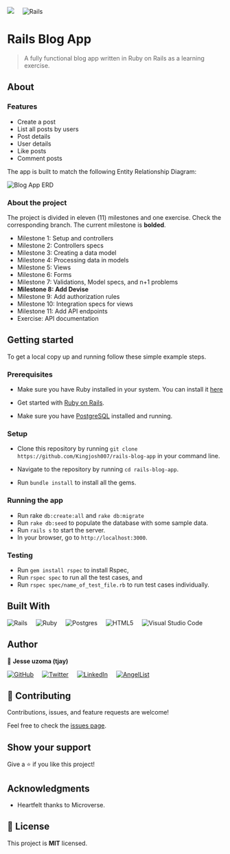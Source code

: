 ![](https://img.shields.io/badge/Microverse-blueviolet)  &nbsp; &nbsp;  ![Rails](https://img.shields.io/badge/rails-%23CC0000.svg?style=for-the-badge&logo=ruby-on-rails&logoColor=white)

# Rails Blog App

> A fully functional blog app written in Ruby on Rails as a learning exercise.

## About 

### Features

- Create a post
- List all posts by users
- Post details
- User details
- Like posts
- Comment posts

The app is built to match the following Entity Relationship Diagram:

![Blog App ERD](images/blog_app_erd.png)


### About the project

The project is divided in eleven (11) milestones and one exercise. Check the corresponding branch. The current milestone is **bolded**.

- Milestone 1: Setup and controllers
- Milestone 2: Controllers specs
- Milestone 3: Creating a data model
- Milestone 4: Processing data in models
- Milestone 5: Views
- Milestone 6: Forms
- Milestone 7: Validations, Model specs, and n+1 problems
- **Milestone 8: Add Devise**
- Milestone 9: Add authorization rules
- Milestone 10: Integration specs for views
- Milestone 11: Add API endpoints
- Exercise: API documentation


## Getting started

To get a local copy up and running follow these simple example steps.

### Prerequisites

  * Make sure you have Ruby installed in your system. You can install it [here](https://www.ruby-lang.org/en/documentation/installation/)

  * Get started with [Ruby on Rails](https://guides.rubyonrails.org/getting_started.html).

  * Make sure you have [PostgreSQL](https://www.postgresql.org/) installed and running.

### Setup

  * Clone this repository by running `git clone https://github.com/Kingjosh007/rails-blog-app` in your command line.

  * Navigate to the repository by running `cd rails-blog-app`.

  * Run `bundle install` to install all the gems.

### Running the app

  *  Run rake `db:create:all` and `rake db:migrate`
  *  Run `rake db:seed` to populate the database with some sample data.
  *  Run `rails s` to start the server.
  *  In your browser, go to `http://localhost:3000`.

### Testing

  * Run `gem install rspec` to install Rspec,
  * Run `rspec spec` to run all the test cases, and
  * Run `rspec spec/name_of_test_file.rb` to run test cases individually.


## Built With

![Rails](https://img.shields.io/badge/rails-%23CC0000.svg?style=for-the-badge&logo=ruby-on-rails&logoColor=white) &nbsp; &nbsp; ![Ruby](https://img.shields.io/badge/ruby-%23CC342D.svg?style=for-the-badge&logo=ruby&logoColor=white) &nbsp; &nbsp; ![Postgres](https://img.shields.io/badge/postgres-%23316192.svg?style=for-the-badge&logo=postgresql&logoColor=white) &nbsp; &nbsp; ![HTML5](https://img.shields.io/badge/html5-%23E34F26.svg?style=for-the-badge&logo=html5&logoColor=white) &nbsp; &nbsp; ![Visual Studio Code](https://img.shields.io/badge/Visual%20Studio%20Code-0078d7.svg?style=for-the-badge&logo=visual-studio-code&logoColor=white)  

## Author

👤 **Jesse uzoma (tjay)**

<a href="https://github.com/Kingjosh007">![GitHub](https://img.shields.io/badge/github-%23121011.svg?style=for-the-badge&logo=github&logoColor=white)</a> &nbsp; &nbsp;
<a href="https://twitter.com/KingJoChewa"> ![Twitter](https://img.shields.io/badge/KingJoChewa-%231DA1F2.svg?style=for-the-badge&logo=Twitter&logoColor=white)</a> &nbsp; &nbsp;
<a href="https://www.linkedin.com/in/king-josaphat-chewa/">![LinkedIn](https://img.shields.io/badge/linkedin-%230077B5.svg?style=for-the-badge&logo=linkedin&logoColor=white)</a> &nbsp; &nbsp;
<a href="https://angel.co/u/Kingjosh007">![AngelList](https://img.shields.io/badge/AngelList-%23D4D4D4.svg?style=for-the-badge&logo=AngelList&logoColor=black)</a>


## 🤝 Contributing

Contributions, issues, and feature requests are welcome!

Feel free to check the [issues page](../../issues/).

## Show your support

Give a ⭐️ if you like this project!

## Acknowledgments

- Heartfelt thanks to Microverse.

## 📝 License

This project is **MIT** licensed.
